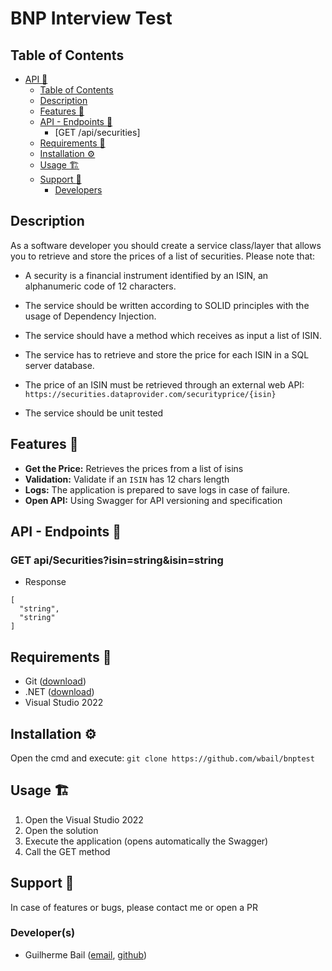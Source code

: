 # BNP Interview Test

## Table of Contents
- [API :ticket:](#api-ticket)
  - [Table of Contents](#table-of-contents)
  - [Description](#description)
  - [Features :rocket:](#features-rocket)
  - [API - Endpoints :satellite:](#api---endpoints-satellite)
    - [GET /api/securities]
  - [Requirements :wrench:](#requirements-wrench)
  - [Installation :gear:](#installation-gear)
  - [Usage :building_construction:](#usage-building_construction)
  - [Support :construction_worker:](#support-construction_worker)
    - [Developers](#developers)

## Description

As a software developer you should create a service class/layer that allows you to retrieve and store the prices of a list of securities. Please note that:

- A security is a financial instrument identified by an ISIN, an alphanumeric code of 12 characters.

- The service should be written according to SOLID principles with the usage of Dependency Injection.

- The service should have a method which receives as input a list of ISIN.

- The service has to retrieve and store the price for each ISIN in a SQL server database.

- The price of an ISIN must be retrieved through an external web API: ```https://securities.dataprovider.com/securityprice/{isin}```

- The service should be unit tested

## Features :rocket:
- __Get the Price:__ Retrieves the prices from a list of isins
- __Validation:__ Validate if an ```ISIN``` has 12 chars length
- __Logs:__ The application is prepared to save logs in case of failure.
- __Open API:__ Using Swagger for API versioning and specification

## API - Endpoints :satellite:
### GET api/Securities?isin=string&isin=string
- Response
```
[
  "string",
  "string"
]
```

## Requirements :wrench:

- Git ([download](https://git-scm.com/downloads))
- .NET ([download](https://dotnet.microsoft.com/download/))
- Visual Studio 2022

## Installation :gear:

Open the cmd and execute: ```git clone https://github.com/wbail/bnptest```

## Usage :building_construction:

1. Open the Visual Studio 2022
2. Open the solution
3. Execute the application (opens automatically the Swagger)
5. Call the GET method

## Support :construction_worker:

In case of features or bugs, please contact me or open a PR

### Developer(s)
- Guilherme Bail ([email](mailto:guilhermedanbail@gmail.com), [github](https://github.com/wbail))
